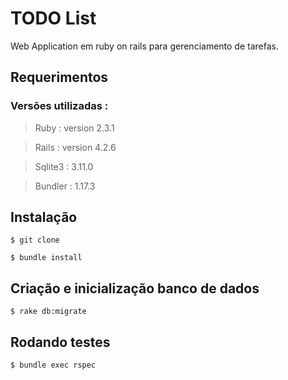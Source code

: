 # TODO List

Web Application em ruby on rails para gerenciamento de tarefas.

## Requerimentos

### Versões utilizadas :

>  Ruby : version 2.3.1 

>  Rails : version 4.2.6

>  Sqlite3 : 3.11.0

>  Bundler : 1.17.3

## Instalação

```
$ git clone

$ bundle install
```

## Criação e inicialização banco de dados

```
$ rake db:migrate
```


## Rodando testes

```
$ bundle exec rspec
```